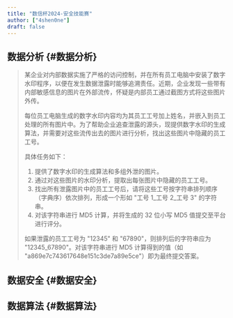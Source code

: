 ```yaml
---
title: "数信杯2024-安全技能赛"
author: ["4shen0ne"]
draft: false
---
```


## 数据分析 {#数据分析}

> 某企业对内部数据实施了严格的访问控制，并在所有员工电脑中安装了数字水印程序，以便在发生数据泄露时能够追溯责任。近期，企业发现一些带有内部敏感信息的图片在外部流传，怀疑是内部员工通过截图方式将这些图片外传。
>
> 每位员工电脑生成的数字水印内容均为其员工工号加上姓名，并嵌入到员工处理的所有图片中。为了帮助企业追查泄露的源头，现提供数字水印的生成算法，并需要对这些流传出去的图片进行分析，找出这些图片中隐藏的员工工号。
>
> 具体任务如下：
>
> 1.  提供了数字水印的生成算法和多组外泄的图片。
> 2.  通过对这些图片的水印分析，提取出每张图片中隐藏的员工工号。
> 3.  找出所有泄露图片中的员工工号后，请将这些工号按字符串排列顺序（字典序）依次排列，形成一个形如 "工号 1_工号 2_工号 3" 的字符串。
> 4.  对该字符串进行 MD5 计算，并将生成的 32 位小写 MD5 值提交至平台进行评分。
>
> 如果泄露的员工工号为 "12345" 和 "67890"，则排列后的字符串应为 "12345_67890"。对该字符串进行 MD5 计算得到的值（如 "a869e7c743617648e151c3de7a89e5ce"）即为最终提交答案。


## 数据安全 {#数据安全}


## 数据算法 {#数据算法}
